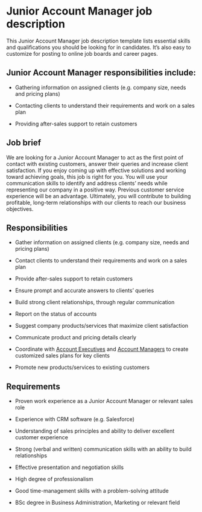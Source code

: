 # Junior Account Manager job description
This Junior Account Manager job description template lists essential skills and qualifications you should be looking for in candidates. It’s also easy to customize for posting to online job boards and career pages.


## Junior Account Manager responsibilities include:
* Gathering information on assigned clients (e.g. company size, needs and pricing plans)

* Contacting clients to understand their requirements and work on a sales plan

* Providing after-sales support to retain customers


## Job brief

We are looking for a Junior Account Manager to act as the first point of contact with existing customers, answer their queries and increase client satisfaction.
If you enjoy coming up with effective solutions and working toward achieving goals, this job is right for you. You will use your communication skills to identify and address clients’ needs while representing our company in a positive way. Previous customer service experience will be an advantage.
Ultimately, you will contribute to building profitable, long-term relationships with our clients to reach our business objectives.


## Responsibilities

* Gather information on assigned clients (e.g. company size, needs and pricing plans)

* Contact clients to understand their requirements and work on a sales plan

* Provide after-sales support to retain customers

* Ensure prompt and accurate answers to clients’ queries

* Build strong client relationships, through regular communication

* Report on the status of accounts

* Suggest company products/services that maximize client satisfaction

* Communicate product and pricing details clearly

* Coordinate with <a href="https://resources.workable.com/account-executive-job-description" target="_blank">Account Executives</a> and <a href="https://resources.workable.com/account-manager-job-description" target="_blank">Account Managers</a> to create customized sales plans for key clients

* Promote new products/services to existing customers


## Requirements

* Proven work experience as a Junior Account Manager or relevant sales role

* Experience with CRM software (e.g. Salesforce)

* Understanding of sales principles and ability to deliver excellent customer experience

* Strong (verbal and written) communication skills with an ability to build relationships

* Effective presentation and negotiation skills

* High degree of professionalism

* Good time-management skills with a problem-solving attitude

* BSc degree in Business Administration, Marketing or relevant field
